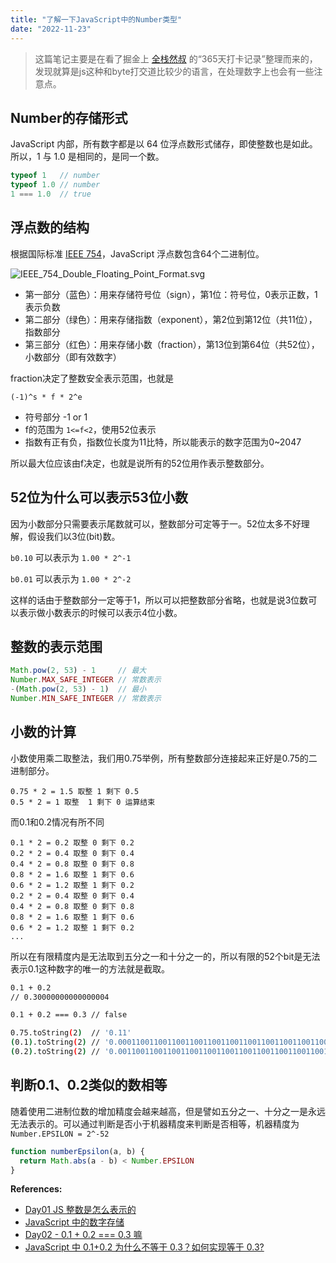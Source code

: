 ```yaml
---
title: "了解一下JavaScript中的Number类型"
date: "2022-11-23"
---
```


> 这篇笔记主要是在看了掘金上 [全栈然叔](https://juejin.cn/user/1978776660216136) 的“365天打卡记录”整理而来的，发现就算是js这种和byte打交道比较少的语言，在处理数字上也会有一些注意点。

## Number的存储形式

JavaScript 内部，所有数字都是以 64 位浮点数形式储存，即使整数也是如此。所以，1 与 1.0 是相同的，是同一个数。

```js
typeof 1   // number
typeof 1.0 // number
1 === 1.0  // true
```

## 浮点数的结构

根据国际标准 [IEEE 754](https://en.wikipedia.org/wiki/IEEE_754)，JavaScript 浮点数包含64个二进制位。

![IEEE_754_Double_Floating_Point_Format.svg](/blogcontent/IEEE_754_Double_Floating_Point_Format.svg)

- 第一部分（蓝色）：用来存储符号位（sign），第1位：符号位，0表示正数，1表示负数
- 第二部分（绿色）：用来存储指数（exponent），第2位到第12位（共11位），指数部分
- 第三部分（红色）：用来存储小数（fraction），第13位到第64位（共52位），小数部分（即有效数字）

fraction决定了整数安全表示范围，也就是

```
(-1)^s * f * 2^e
```

- 符号部分 -1 or 1
- f的范围为 `1<=f<2`，使用52位表示
- 指数有正有负，指数位长度为11比特，所以能表示的数字范围为0~2047

所以最大位应该由f决定，也就是说所有的52位用作表示整数部分。

## 52位为什么可以表示53位小数

因为小数部分只需要表示尾数就可以，整数部分可定等于一。52位太多不好理解，假设我们以3位(bit)数。

`b0.10` 可以表示为 `1.00 * 2^-1`

`b0.01` 可以表示为 `1.00 * 2^-2`

这样的话由于整数部分一定等于1，所以可以把整数部分省略，也就是说3位数可以表示做小数表示的时候可以表示4位小数。

## 整数的表示范围

```js
Math.pow(2, 53) - 1     // 最大
Number.MAX_SAFE_INTEGER // 常数表示
-(Math.pow(2, 53) - 1)  // 最小
Number.MIN_SAFE_INTEGER // 常数表示
```

## 小数的计算

小数使用乘二取整法，我们用0.75举例，所有整数部分连接起来正好是0.75的二进制部分。

```
0.75 * 2 = 1.5 取整 1 剩下 0.5
0.5 * 2 = 1 取整  1 剩下 0 运算结束
```

而0.1和0.2情况有所不同

```
0.1 * 2 = 0.2 取整 0 剩下 0.2
0.2 * 2 = 0.4 取整 0 剩下 0.4
0.4 * 2 = 0.8 取整 0 剩下 0.8
0.8 * 2 = 1.6 取整 1 剩下 0.6
0.6 * 2 = 1.2 取整 1 剩下 0.2
0.2 * 2 = 0.4 取整 0 剩下 0.4
0.4 * 2 = 0.8 取整 0 剩下 0.8
0.8 * 2 = 1.6 取整 1 剩下 0.6
0.6 * 2 = 1.2 取整 1 剩下 0.2
...
```

所以在有限精度内是无法取到五分之一和十分之一的，所以有限的52个bit是无法表示0.1这种数字的唯一的方法就是截取。

```bash
0.1 + 0.2
// 0.30000000000000004
```

```bash
0.1 + 0.2 === 0.3 // false

0.75.toString(2)  // '0.11'
(0.1).toString(2) // '0.0001100110011001100110011001100110011001100110011001101'
(0.2).toString(2) // '0.001100110011001100110011001100110011001100110011001101'
```

## 判断0.1、0.2类似的数相等

随着使用二进制位数的增加精度会越来越高，但是譬如五分之一、十分之一是永远无法表示的。可以通过判断是否小于机器精度来判断是否相等，机器精度为 `Number.EPSILON = 2^-52`

```js
function numberEpsilon(a, b) {
  return Math.abs(a - b) < Number.EPSILON
}
```

**References:**

- [Day01 JS 整数是怎么表示的](https://juejin.cn/post/7048191028280426526)
- [JavaScript 中的数字存储](https://fengmumu1.github.io/2018/06/30/js-number/)
- [Day02 - 0.1 + 0.2 === 0.3 嘛](https://juejin.cn/post/7048554678858022925)
- [JavaScript 中 0.1+0.2 为什么不等于 0.3？如何实现等于 0.3?](https://aiguangyuan.blog.csdn.net/article/details/121323574)
